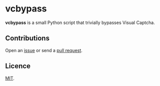 # vcbypass

**vcbypass** is a small Python script that trivially bypasses Visual Captcha.

## Contributions

Open an [issue](https://github.com/crdx/vcbypass/issues) or send a [pull request](https://github.com/crdx/vcbypass/pulls).

## Licence

[MIT](LICENCE.md).

<!-- Images: ![Alt Text](https://raw.github.com/crdx/vcbypass/master/...) -->
